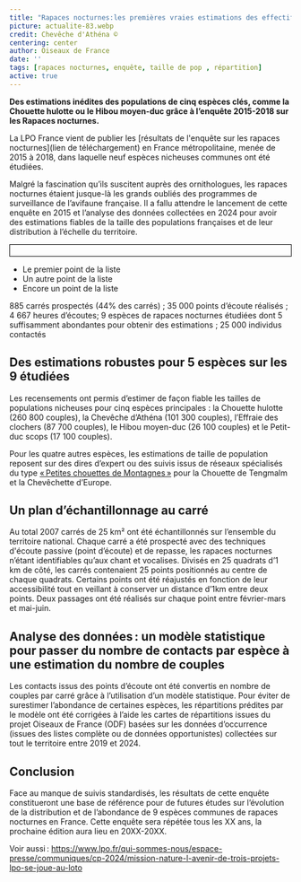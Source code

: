 ```yaml
--- 
title: "Rapaces nocturnes:les premières vraies estimations des effectifs et des distributions en France"
picture: actualite-83.webp
credit: Chevêche d'Athéna © 
centering: center
author: Oiseaux de France
date: ''
tags: [rapaces nocturnes, enquête, taille de pop , répartition]
active: true
---
```


**Des estimations inédites des populations de cinq espèces clés, comme la Chouette hulotte ou le Hibou moyen-duc grâce à l’enquête 2015-2018 sur les Rapaces nocturnes.**  

La LPO France vient de publier les [résultats de l'enquête sur les rapaces nocturnes](lien de téléchargement) en France métropolitaine, menée de 2015 à 2018, dans laquelle neuf espèces nicheuses communes ont été étudiées. 

Malgré la fascination qu’ils suscitent auprès des ornithologues, les rapaces nocturnes étaient jusque-là les grands oubliés des programmes de surveillance de l’avifaune française. Il a fallu attendre le lancement de cette enquête en 2015 et l’analyse des données collectées en 2024 pour avoir des estimations fiables de la taille des populations françaises et de leur distribution à l’échelle du territoire.  

<p style="border: 1px solid black; padding: 10px;" ><body><ul>
      <li>Le premier point de la liste</li>
      <li>Un autre point de la liste</li>
      <li>Encore un point de la liste</li>
    </ul>
  </body></p> 885 carrés prospectés (44% des carrés) ; 35 000 points d’écoute réalisés ; 4 667 heures d’écoutes; 9 espèces de rapaces nocturnes étudiées dont 5 suffisamment abondantes pour obtenir des estimations ; 25 000 individus contactés

## Des estimations robustes pour 5 espèces sur les 9 étudiées 

Les recensements ont permis d’estimer de façon fiable les tailles de populations nicheuses pour cinq espèces principales : la Chouette hulotte (260 800 couples), la Chevêche d’Athéna (101 300 couples), l’Effraie des clochers (87 700 couples), le Hibou moyen-duc (26 100 couples) et le Petit-duc scops (17 100 couples).  

Pour les quatre autres espèces, les estimations de taille de population reposent sur des dires d’expert ou des suivis issus de réseaux spécialisés du type [« Petites chouettes de Montagnes »]( https://www.onf.fr/vivre-la-foret/raconte-moi-la-foret/comprendre-la-foret/foret-et-biodiversite/comment-proteger-la-biodiversite-en-foret/en-images-des-portraits-de-forestiers-naturalistes/reseau-avifaune/%2B/1f61::suivi-national-des-petites-chouettes-de-montagne-quelles-sont-les-regles.html) pour la Chouette de Tengmalm et la Chevêchette d’Europe.  

 ## Un plan d’échantillonnage au carré  

Au total 2007 carrés de 25 km² ont été échantillonnés sur l’ensemble du territoire national. Chaque carré a été prospecté avec des techniques d'écoute passive (point d’écoute) et de repasse, les rapaces nocturnes n’étant identifiables qu’aux chant et vocalises. Divisés en 25 quadrats d’1 km de côté, les carrés contenaient 25 points positionnés au centre de chaque quadrats. Certains points ont été réajustés en fonction de leur accessibilité tout en veillant à conserver un distance d’1km entre deux points. Deux passages ont été réalisés sur chaque point entre février-mars et mai-juin. 

 

## Analyse des données : un modèle statistique pour passer du nombre de contacts par espèce à une estimation du nombre de couples 

Les contacts issus des points d’écoute ont été convertis en nombre de couples par carré grâce à l’utilisation d’un modèle statistique. Pour éviter de surestimer l’abondance de certaines espèces, les répartitions prédites par le modèle ont été corrigées à l’aide les cartes de répartitions issues du projet Oiseaux de France (ODF) basées sur les données d’occurrence (issues des listes complète ou de données opportunistes) collectées sur tout le territoire entre 2019 et 2024. 

## Conclusion  

Face au manque de suivis standardisés, les résultats de cette enquête constitueront une base de référence pour de futures études sur l’évolution de la distribution et de l’abondance de 9 espèces communes de rapaces nocturnes en France. Cette enquête sera répétée tous les XX ans, la prochaine édition aura lieu en 20XX-20XX.  

Voir aussi : https://www.lpo.fr/qui-sommes-nous/espace-presse/communiques/cp-2024/mission-nature-l-avenir-de-trois-projets-lpo-se-joue-au-loto 
